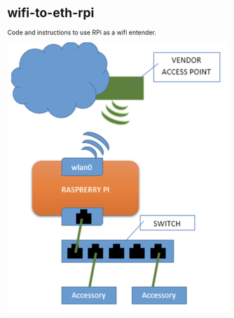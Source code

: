 # wifi-to-eth-rpi
Code and instructions to use RPi as a wifi entender.


![alt text](https://github.com/mehulwarade/wifi-to-eth-rpi/blob/master/goal.png?raw=true)